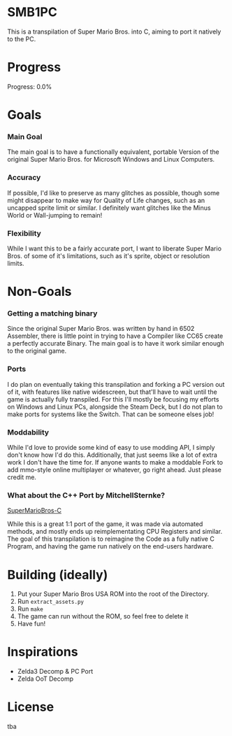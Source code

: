 # SMB1PC
 This is a transpilation of Super Mario Bros. into C, aiming to port it natively to the PC.

# Progress
 Progress: 0.0%

# Goals
### Main Goal
The main goal is to have a functionally equivalent, portable Version of the original Super Mario Bros. for Microsoft Windows and Linux Computers.

### Accuracy
If possible, I'd like to preserve as many glitches as possible, though some might disappear to make way for Quality of Life changes, such as an uncapped sprite limit or similar. I definitely want glitches like the Minus World or Wall-jumping to remain!

### Flexibility
While I want this to be a fairly accurate port, I want to liberate Super Mario Bros. of some of it's limitations, such as it's sprite, object or resolution limits.

# Non-Goals
### Getting a matching binary
Since the original Super Mario Bros. was written by hand in 6502 Assembler, there is little point in trying to have a Compiler like CC65 create a perfectly accurate Binary. The main goal is to have it work similar enough to the original game.

### Ports
I do plan on eventually taking this transpilation and forking a PC version out of it, with features like native widescreen, but that'll have to wait until the game is actually fully transpiled. For this I'll mostly be focusing my efforts on Windows and Linux PCs, alongside the Steam Deck, but I do not plan to make ports for systems like the Switch. That can be someone elses job!

### Moddability
While I'd love to provide some kind of easy to use modding API, I simply don't know how I'd do this. Additionally, that just seems like a lot of extra work I don't have the time for. If anyone wants to make a moddable Fork to add mmo-style online multiplayer or whatever, go right ahead. Just please credit me.

### What about the C++ Port by MitchellSternke?
[SuperMarioBros-C](https://github.com/MitchellSternke/SuperMarioBros-C/tree/master)

While this is a great 1:1 port of the game, it was made via automated methods, and mostly ends up reimplementating CPU Registers and similar. The goal of this transpilation is to reimagine the Code as a fully native C Program, and having the game run natively on the end-users hardware. 

# Building (ideally)
1. Put your Super Mario Bros USA ROM into the root of the Directory.
2. Run `extract_assets.py`
3. Run `make`
4. The game can run without the ROM, so feel free to delete it
5. Have fun!

# Inspirations
- Zelda3 Decomp & PC Port
- Zelda OoT Decomp

# License
tba